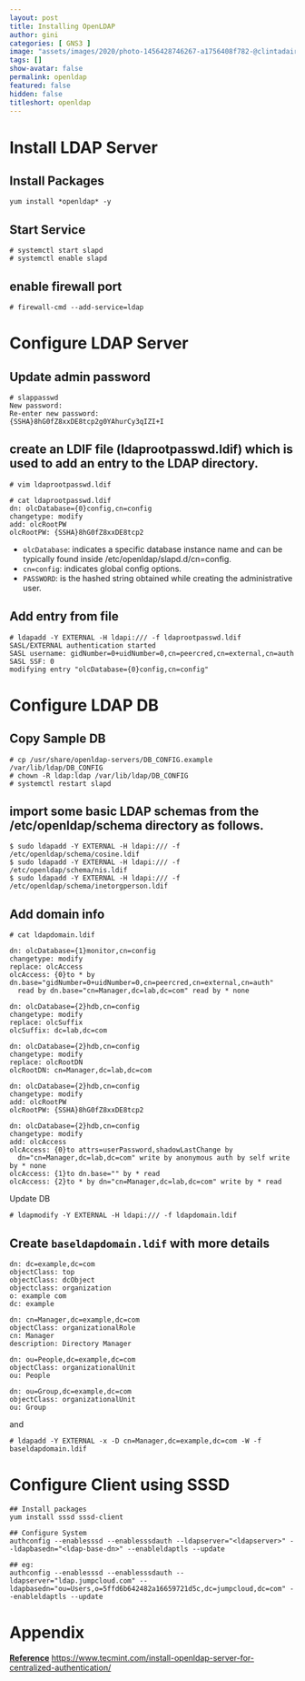 ```yaml
---
layout: post
title: Installing OpenLDAP
author: gini
categories: [ GNS3 ]
image: "assets/images/2020/photo-1456428746267-a1756408f782-@clintadair.jpg"
tags: []
show-avatar: false
permalink: openldap
featured: false
hidden: false
titleshort: openldap
---
```


# Install LDAP Server

## Install Packages

```
yum install *openldap* -y
```

## Start Service

```
# systemctl start slapd
# systemctl enable slapd
```

## enable firewall port
```
# firewall-cmd --add-service=ldap 
```

# Configure LDAP Server

## Update admin password

```
# slappasswd
New password: 
Re-enter new password:
{SSHA}8hG0fZ8xxDE8tcp2g0YAhurCy3qIZI+I
```

## create an LDIF file (ldaprootpasswd.ldif) which is used to add an entry to the LDAP directory.

```
# vim ldaprootpasswd.ldif

# cat ldaprootpasswd.ldif 
dn: olcDatabase={0}config,cn=config
changetype: modify
add: olcRootPW
olcRootPW: {SSHA}8hG0fZ8xxDE8tcp2
```

- `olcDatabase`: indicates a specific database instance name and can be typically found inside /etc/openldap/slapd.d/cn=config.
- `cn=config`: indicates global config options.
- `PASSWORD`: is the hashed string obtained while creating the administrative user.

## Add entry from file

```
# ldapadd -Y EXTERNAL -H ldapi:/// -f ldaprootpasswd.ldif 
SASL/EXTERNAL authentication started
SASL username: gidNumber=0+uidNumber=0,cn=peercred,cn=external,cn=auth
SASL SSF: 0
modifying entry "olcDatabase={0}config,cn=config"
```

# Configure LDAP DB

## Copy Sample DB
```
# cp /usr/share/openldap-servers/DB_CONFIG.example /var/lib/ldap/DB_CONFIG
# chown -R ldap:ldap /var/lib/ldap/DB_CONFIG 
# systemctl restart slapd
```

## import some basic LDAP schemas from the /etc/openldap/schema directory as follows.

```
$ sudo ldapadd -Y EXTERNAL -H ldapi:/// -f /etc/openldap/schema/cosine.ldif 
$ sudo ldapadd -Y EXTERNAL -H ldapi:/// -f /etc/openldap/schema/nis.ldif
$ sudo ldapadd -Y EXTERNAL -H ldapi:/// -f /etc/openldap/schema/inetorgperson.ldif
```

## Add domain info

```
# cat ldapdomain.ldif 

dn: olcDatabase={1}monitor,cn=config
changetype: modify
replace: olcAccess
olcAccess: {0}to * by dn.base="gidNumber=0+uidNumber=0,cn=peercred,cn=external,cn=auth"
  read by dn.base="cn=Manager,dc=lab,dc=com" read by * none

dn: olcDatabase={2}hdb,cn=config
changetype: modify
replace: olcSuffix
olcSuffix: dc=lab,dc=com

dn: olcDatabase={2}hdb,cn=config
changetype: modify
replace: olcRootDN
olcRootDN: cn=Manager,dc=lab,dc=com

dn: olcDatabase={2}hdb,cn=config
changetype: modify
add: olcRootPW
olcRootPW: {SSHA}8hG0fZ8xxDE8tcp2

dn: olcDatabase={2}hdb,cn=config
changetype: modify
add: olcAccess
olcAccess: {0}to attrs=userPassword,shadowLastChange by
  dn="cn=Manager,dc=lab,dc=com" write by anonymous auth by self write by * none
olcAccess: {1}to dn.base="" by * read
olcAccess: {2}to * by dn="cn=Manager,dc=lab,dc=com" write by * read
```

Update DB
```
# ldapmodify -Y EXTERNAL -H ldapi:/// -f ldapdomain.ldif 
```

## Create `baseldapdomain.ldif` with more details

```
dn: dc=example,dc=com
objectClass: top
objectClass: dcObject
objectclass: organization
o: example com
dc: example

dn: cn=Manager,dc=example,dc=com
objectClass: organizationalRole
cn: Manager
description: Directory Manager

dn: ou=People,dc=example,dc=com
objectClass: organizationalUnit
ou: People

dn: ou=Group,dc=example,dc=com
objectClass: organizationalUnit
ou: Group 
```

and 
```
# ldapadd -Y EXTERNAL -x -D cn=Manager,dc=example,dc=com -W -f baseldapdomain.ldif
```

# Configure Client using SSSD

```
## Install packages
yum install sssd sssd-client

## Configure System
authconfig --enablesssd --enablesssdauth --ldapserver="<ldapserver>" --ldapbasedn="<ldap-base-dn>" --enableldaptls --update

## eg:
authconfig --enablesssd --enablesssdauth --ldapserver="ldap.jumpcloud.com" --ldapbasedn="ou=Users,o=5ffd6b642482a16659721d5c,dc=jumpcloud,dc=com" --enableldaptls --update
```


# Appendix

**[Reference](https://www.howtoforge.com/linux_openldap_setup_server_client)**
https://www.tecmint.com/install-openldap-server-for-centralized-authentication/